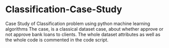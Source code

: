 # Classification-Case-Study
Case Study of Classification problem using python machine learning algorithms
The case, is a classical dataset case, about whether approve or not approve bank loans to clients.
The whole dataset attributes as well as the whole code is commented in the code script.
